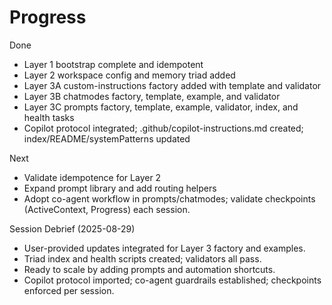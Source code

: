 # Progress

Done
- Layer 1 bootstrap complete and idempotent
- Layer 2 workspace config and memory triad added
- Layer 3A custom-instructions factory added with template and validator
 - Layer 3B chatmodes factory, template, example, and validator
 - Layer 3C prompts factory, template, example, validator, index, and health tasks
- Copilot protocol integrated; .github/copilot-instructions.md created; index/README/systemPatterns updated

Next
- Validate idempotence for Layer 2
 - Expand prompt library and add routing helpers
- Adopt co-agent workflow in prompts/chatmodes; validate checkpoints (ActiveContext, Progress) each session.

Session Debrief (2025-08-29)
- User-provided updates integrated for Layer 3 factory and examples.
- Triad index and health scripts created; validators all pass.
- Ready to scale by adding prompts and automation shortcuts.
- Copilot protocol imported; co-agent guardrails established; checkpoints enforced per session.
